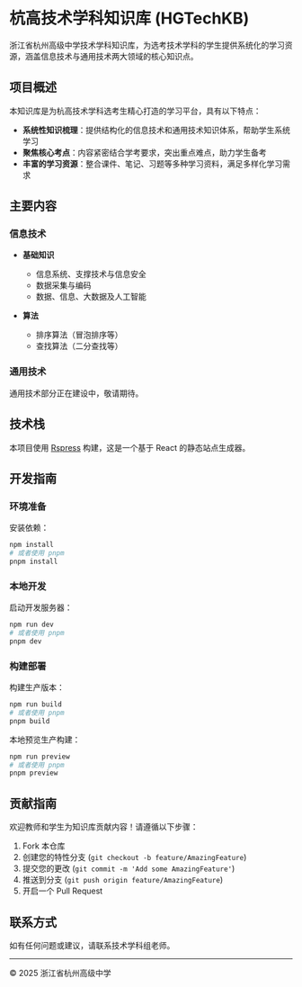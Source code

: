 # 杭高技术学科知识库 (HGTechKB)

浙江省杭州高级中学技术学科知识库，为选考技术学科的学生提供系统化的学习资源，涵盖信息技术与通用技术两大领域的核心知识点。

## 项目概述

本知识库是为杭高技术学科选考生精心打造的学习平台，具有以下特点：

- **系统性知识梳理**：提供结构化的信息技术和通用技术知识体系，帮助学生系统学习
- **聚焦核心考点**：内容紧密结合学考要求，突出重点难点，助力学生备考
- **丰富的学习资源**：整合课件、笔记、习题等多种学习资料，满足多样化学习需求

## 主要内容

### 信息技术

- **基础知识**
  - 信息系统、支撑技术与信息安全
  - 数据采集与编码
  - 数据、信息、大数据及人工智能

- **算法**
  - 排序算法（冒泡排序等）
  - 查找算法（二分查找等）

### 通用技术

通用技术部分正在建设中，敬请期待。

## 技术栈

本项目使用 [Rspress](https://rspress.dev/) 构建，这是一个基于 React 的静态站点生成器。

## 开发指南

### 环境准备

安装依赖：

```bash
npm install
# 或者使用 pnpm
pnpm install
```

### 本地开发

启动开发服务器：

```bash
npm run dev
# 或者使用 pnpm
pnpm dev
```

### 构建部署

构建生产版本：

```bash
npm run build
# 或者使用 pnpm
pnpm build
```

本地预览生产构建：

```bash
npm run preview
# 或者使用 pnpm
pnpm preview
```

## 贡献指南

欢迎教师和学生为知识库贡献内容！请遵循以下步骤：

1. Fork 本仓库
2. 创建您的特性分支 (`git checkout -b feature/AmazingFeature`)
3. 提交您的更改 (`git commit -m 'Add some AmazingFeature'`)
4. 推送到分支 (`git push origin feature/AmazingFeature`)
5. 开启一个 Pull Request

## 联系方式

如有任何问题或建议，请联系技术学科组老师。

---

© 2025 浙江省杭州高级中学
